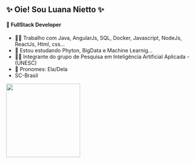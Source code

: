 ## :sparkles: Oie! Sou Luana Nietto :sparkles:
#### :star2: FullStack Developer 
- 👩‍💻 Trabalho com Java, AngularJs, SQL, Docker, Javascript, NodeJs, ReactJs, Html, css...
- 🌱 Estou estudando Phyton, BigData e Machine Learnig...
- 👩‍🏫 Integrante do grupo de Pesquisa em Inteligência Artificial Aplicada - (UNESC)
- :information_desk_person: Pronomes: Ela/Dela
- SC-Brasil

<div>
  <a href="https://github.com/LuanaNietto">
<!--   <img height="180em" src="https://github-readme-stats.vercel.app/api?username=LuanaNietto&show_icons=true&theme=radical&include_all_commits=true">
    <img height="200em" widht="180em" src="https://github-readme-stats.vercel.app/api/top-langs/?username=LuanaNietto&layout=compact"> -->
     <img height="200em" widht="180em" src="https://github-readme-stats.vercel.app/api/top-langs/?username=LuanaNietto&layout=pie"> 
</div>

  
